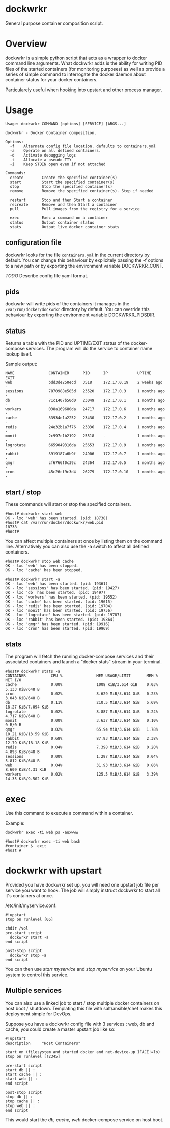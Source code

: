 # dockwrkr
General purpose container composition script.

# Overview

dockwrkr is a simple python script that acts as a wrapper to docker command line arguments.
What dockwrkr adds is the ability for writing PID files of the started containers (for monitoring purposes) as well
as provide a series of simple command to interrogate the docker daemon about container status for your docker containers.

Particularely useful when hooking into upstart and other process manager.

# Usage 

```
Usage: dockwrkr COMMAND [options] [SERVICE] [ARGS...]

dockwrkr - Docker Container composition.

Options:
  -f    Alternate config file location. defaults to containers.yml
  -a    Operate on all defined containers.
  -d    Activate debugging logs
  -t    Allocate a pseudo-TTY
  -i    Keep STDIN open even if not attached

Commands:
  create        Create the specified container(s)
  start         Start the specified container(s)
  stop          Stop the specified container(s)
  remove        Remove the specified container(s). Stop if needed

  restart       Stop and then Start a container
  recreate      Remove and then Start a container
  pull          Pull images from the registry for a service

  exec          Exec a command on a container
  status        Output container status
  stats         Output live docker container stats
```

## configuration file

dockwrkr looks for the file ``containers.yml`` in the current directory by default. You can change this behaviour by explicitely passing the -f options to a new path or by exporting the environment variable DOCKWRKR_CONF.

*TODO* Describe config file yaml format.

## pids

dockwrkr will write pids of the containers it manages in the ``/var/run/docker/dockwrkr`` directory by default. You can override this behaviour by exporting the environment variable DOCKWRKR_PIDSDIR.

## status

Returns a table with the PID and UPTIME/EXIT status of the docker-compose services. The program will do the service to container name lookup itself.

Sample output:
```
NAME               CONTAINER      PID      IP             UPTIME               EXIT
web                bdd3de250ecd   3518     172.17.0.19    2 weeks ago          -
sessions           7870988e585d   23520    172.17.0.3     1 months ago         -
db                 71c1407b50d0   23049    172.17.0.1     1 months ago         -
workers            038a169680da   24717    172.17.0.6     1 months ago         -
cache              33934e1a2252   23430    172.17.0.2     1 months ago         -
redis              24e32b1a7f76   23836    172.17.0.4     1 months ago         -
monit              2c997c1b2192   25518    -              1 months ago         -
logrotate          6659049316da   25653    172.17.0.9     1 months ago         -
rabbit             3919187a6b9f   24906    172.17.0.7     1 months ago         -
qmgr               cf6766f0c39c   24364    172.17.0.5     1 months ago         -
cron               45c26cf9c3d4   26279    172.17.0.10    1 months ago         -
```

## start / stop

These commands will start or stop the specified containers. 

```
#host# dockwrkr start web
OK - lxc 'web' has been started. (pid: 18738)
#host# cat /var/run/docker/dockwrkr/web.pid
18738
#host#
```

You can affect multiple containers at once by listing them on the command line. Alternatively you can also use the -a switch to affect all defined containers.

```
#host# dockwrkr stop web cache
OK - lxc 'web' has been stopped.
OK - lxc 'cache' has been stopped.
```

```
#host# dockwrkr start -a
OK - lxc 'web' has been started. (pid: 19361)
OK - lxc 'sessions' has been started. (pid: 19427)
OK - lxc 'db' has been started. (pid: 19497)
OK - lxc 'workers' has been started. (pid: 19552)
OK - lxc 'cache' has been started. (pid: 19615)
OK - lxc 'redis' has been started. (pid: 19704)
OK - lxc 'monit' has been started. (pid: 19756)
OK - lxc 'logrotate' has been started. (pid: 19787)
OK - lxc 'rabbit' has been started. (pid: 19864)
OK - lxc 'qmgr' has been started. (pid: 19916)
OK - lxc 'cron' has been started. (pid: 19969)
```

## stats

The program will fetch the running docker-compose services and their associated containers and launch a "docker stats" stream in your terminal.
```
#host# dockwrkr stats -a
CONTAINER           CPU %               MEM USAGE/LIMIT       MEM %               NET I/O
cache               0.00%               1008 KiB/3.614 GiB    0.03%               5.133 KiB/648 B
cron                0.02%               8.629 MiB/3.614 GiB   0.23%               3.043 KiB/648 B
db                  0.11%               210.5 MiB/3.614 GiB   5.69%               18.27 KiB/7.094 KiB
logrotate           0.02%               8.887 MiB/3.614 GiB   0.24%               4.717 KiB/648 B
monit               0.00%               3.637 MiB/3.614 GiB   0.10%               0 B/0 B
qmgr                0.02%               65.94 MiB/3.614 GiB   1.78%               10.21 KiB/13.59 KiB
rabbit              0.68%               87.93 MiB/3.614 GiB   2.38%               12.79 KiB/18.18 KiB
redis               0.04%               7.398 MiB/3.614 GiB   0.20%               4.893 KiB/648 B
sessions            0.00%               1.297 MiB/3.614 GiB   0.04%               5.812 KiB/648 B
web                 0.04%               31.93 MiB/3.614 GiB   0.86%               8.609 KiB/4.31 KiB
workers             0.02%               125.5 MiB/3.614 GiB   3.39%               14.35 KiB/9.502 KiB
```

# exec

Use this command to execute a command within a container.

Example:
```
dockwrkr exec -ti web ps -auxwww
```

```
#host# dockwrkr exec -ti web bash
#container $  exit
#host #
```

# dockwrkr with upstart

Provided you have dockwrkr set up, you will need one upstart job file per service you want to hook. The job will simply instruct dockwrkr to start all it's containers at once.

/etc/init/myservice.conf: 
```
#!upstart
stop on runlevel [06]

chdir /vol
pre-start script
  dockwrkr start -a
end script

post-stop script
  dockwrkr stop -a
end script
```

You can then use *start myservice* and *stop myservice* on your Ubuntu system to control this service.

## Multiple services

You can also use a linked job to start / stop multiple docker containers on host boot / shutdown.
Templating this file with salt/ansible/chef makes this deployment simple for DevOps.

Suppose you have a dockwrkr config file with 3 services : web, db and cache, you could create a master upstart job like so:
```
#!upstart
description     "Host Containers"

start on (filesystem and started docker and net-device-up IFACE!=lo)
stop on runlevel [!2345]

pre-start script
start db || :
start cache || :
start web || :
end script

post-stop script
stop db || :
stop cache || :
stop web || :
end script
```

This would start the *db, cache, web* docker-compose service on host boot.

